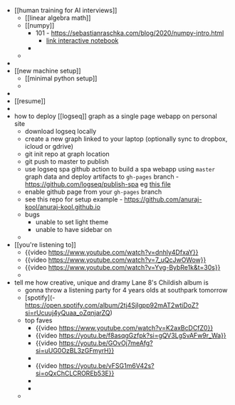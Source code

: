 - [[human training for AI interviews]]
	- [[linear algebra math]]
	- [[numpy]]
		- 101 - https://sebastianraschka.com/blog/2020/numpy-intro.html
			- [link interactive notebook](https://deepnote.com/workspace/my-workspace-e11d-ebc04c30-999f-4ac7-857d-01811a8b1142/project/7511b390-5e1b-4498-b605-f4f319deaa34/notebook/f860ecbc992b488da5f4ee73b4270f4a)
		-
	-
-
- [[new machine setup]]
	- [[minimal python setup]]
	-
-
- [[resume]]
-
- how to deploy [[logseq]] graph as a single page webapp on personal site
	- download logseq locally
	- create a new graph linked to your laptop (optionally sync to dropbox, icloud or gdrive)
	- git init repo at graph location
	- git push to master to publish
	- use logseq spa github action to build a spa webapp using `master` graph data and deploy artifacts to `gh-pages` branch - https://github.com/logseq/publish-spa eg [this file](https://github.com/anuraj-kool/anuraj-kool.github.io/blob/main/.github/workflows/publish.yml)
	- enable github page from your `gh-pages` branch
	- see this repo for setup example - https://github.com/anuraj-kool/anuraj-kool.github.io
	- bugs
		- unable to set light theme
		- unable to have sidebar on
	-
- [[you're listening to]]
	- {{video https://www.youtube.com/watch?v=dnhly4DfxaY}}
	- {{video https://www.youtube.com/watch?v=7_uQcJwOWow}}
	- {{video https://www.youtube.com/watch?v=Yvg-BybRe1k&t=30s}}
	-
- tell me how creative, unique and dramy Lane 8's Childish album is
	- gonna throw a listening party for 4 years olds at southpark tomorrow
	- [spotify](- https://open.spotify.com/album/2tj4SjIgpp92mAT2wtiDoZ?si=rUcuuj4yQuaa_oZqnjarZQ)
	- top faves
		- {{video https://www.youtube.com/watch?v=K2axBcDCfZ0}}
		- {{video https://youtu.be/f8asqgGzfpk?si=gQV3LgSvAFw9r_Wa}}
		- {{video https://youtu.be/GOvOj7meAfg?si=uUG0OzBL3zGFmyrH}}
		-
		- {{video https://youtu.be/vFSG1m6V42s?si=oQxChCLCROREb53E}}
		-
		-
	-